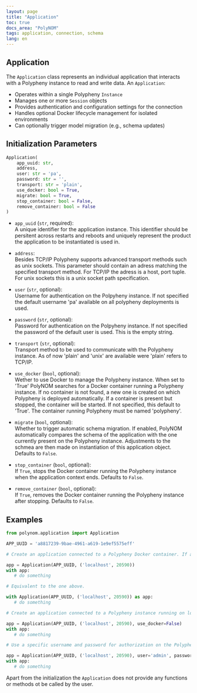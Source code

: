 ```yaml
---
layout: page
title: "Application"
toc: true
docs_area: "PolyNOM"
tags: application, connection, schema
lang: en
---
```


## Application

The `Application` class represents an individual application that interacts with a Polypheny instance to read and write data.
An `Application`:

- Operates within a single Polypheny `Instance`
- Manages one or more `Session` objects
- Provides authentication and configuration settings for the connection
- Handles optional Docker lifecycle management for isolated environments
- Can optionally trigger model migration (e.g., schema updates)

## Initialization Parameters
```python
Application(
    app_uuid: str,
    address,
    user: str = 'pa',
    password: str = '',
    transport: str = 'plain',
    use_docker: bool = True,
    migrate: bool = True,
    stop_container: bool = False,
    remove_container: bool = False
)
```

- `app_uuid` (`str`, required):  
  A unique identifier for the application instance. This identifier should be persitent across restarts and reboots and uniquely represent the product the application to be instantiated is used in. 

- `address`:  
  Besides TCP/IP Polypheny supports advanced transport methods such as unix sockets. This parameter should contain an adress matching the specified transport method. For TCP/IP the adress is a host, port tuple. For unix sockets this is a unix socket path specification.

- `user` (`str`, optional):  
  Username for authentication on the Polpyheny instance. If not specified the default username 'pa' available on all polypheny deployments is used.

- `password` (`str`, optional):  
  Password for authentication on the Polpyheny instance. If not specified the password of the default user is used. This is the empty string.

- `transport` (`str`, optional):  
  Transport method to be used to communicate with the Polypheny instance. As of now 'plain' and 'unix' are available were 'plain' refers to TCP/IP.

- `use_docker` (`bool`, optional):  
  Wether to use Docker to manage the Polypheny instance. When set to 'True' PolyNOM searches for a Docker container running a Polypheny instance. If no container is not found, a new one is created on which Polypheny is deployed automatically. If a container is present but stopped, the container will be started. If not specified, this default to 'True'. The container running Polypheny must be named 'polypheny'. 

- `migrate` (`bool`, optional):  
  Whether to trigger automatic schema migration. If enabled, PolyNOM automatically compares the schema of the application with the one currently present on the Polypheny instance. Adjustments to the schmea are then made on instantiation of this application object. Defaults to `False`.

- `stop_container` (`bool`, optional):  
  If `True`, stops the Docker container running the Polypheny instance when the application context ends. Defaults to `False`.

- `remove_container` (`bool`, optional):  
  If `True`, removes the Docker container running the Polypheny instance after stopping. Defaults to `False`.

## Examples
```python
from polynom.application import Application

APP_UUID = 'a8817239-9bae-4961-a619-1e9ef5575eff'

# Create an application connected to a Polypheny Docker container. If absent, the container as well as Polypheny will be automatically deployed.

app = Application(APP_UUID, ('localhost', 20590))
with app:
   # do something

# Equivalent to the one above.

with Application(APP_UUID, ('localhost', 20590)) as app:
   # do something

# Create an application connected to a Polypheny instance running on localhost. As this instance is externally managed, the Docker features are disabled.

app = Application(APP_UUID, ('localhost', 20590), use_docker=False)
with app:
   # do something

# Use a specific username and password for authorization on the Polypheny instance.

app = Application(APP_UUID, ('localhost', 20590), user='admin', password='admin')
with app:
   # do something
```

Apart from the initialization the `Application` does not provide any functions or methods ot be called by the user.